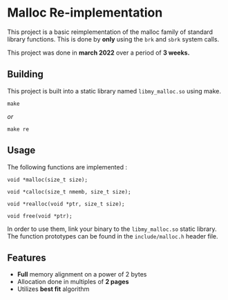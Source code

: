 # Malloc Re-implementation

This project is a basic reimplementation of the malloc family of standard library functions. This is done by **only** using the ```brk``` and ```sbrk``` system calls.

This project was done in **march 2022** over a period of **3 weeks.**

## Building

This project is built into a static library named ```libmy_malloc.so``` using make.

```
make
```

*or*

```
make re
```

## Usage

The following functions are implemented :

```
void *malloc(size_t size);
```

```
void *calloc(size_t nmemb, size_t size);
```

```
void *realloc(void *ptr, size_t size);
```

```
void free(void *ptr);
```

In order to use them, link your binary to the ```libmy_malloc.so``` static library. The function prototypes can be found in the ```include/malloc.h``` header file.

## Features

- **Full** memory alignment on a power of 2 bytes
- Allocation done in multiples of **2 pages**
- Utilizes **best fit** algorithm